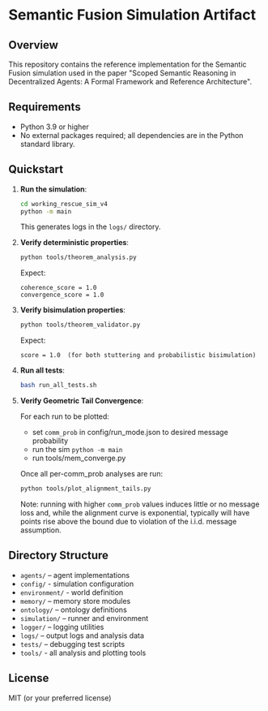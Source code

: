 
# Semantic Fusion Simulation Artifact

## Overview
This repository contains the reference implementation for the Semantic Fusion simulation 
used in the paper "Scoped Semantic Reasoning in Decentralized Agents: A Formal Framework and Reference Architecture".

## Requirements
- Python 3.9 or higher
- No external packages required; all dependencies are in the Python standard library.

## Quickstart
1. **Run the simulation**:  
   ```bash
   cd working_rescue_sim_v4
   python -m main
   ```
   This generates logs in the `logs/` directory.

2. **Verify deterministic properties**:  
   ```bash
   python tools/theorem_analysis.py
   ```
   Expect:
   ```
   coherence_score = 1.0
   convergence_score = 1.0
   ```

3. **Verify bisimulation properties**:  
   ```bash
   python tools/theorem_validator.py
   ```
   Expect:
   ```
   score = 1.0  (for both stuttering and probabilistic bisimulation)
   ```

4. **Run all tests**:  
   ```bash
   bash run_all_tests.sh
   ```

5. **Verify Geometric Tail Convergence**:

   For each run to be plotted:
   - set ```comm_prob``` in config/run_mode.json to desired message probability
   - run the sim ```python -m main```
   - run tools/mem_converge.py
   
   Once all per-comm_prob analyses are run:
   ```bash
   python tools/plot_alignment_tails.py
   ```
   Note: running with higher ```comm_prob``` values induces little or no  message loss and, while the alignment curve is exponential, typically will have points rise above the bound due to violation of the i.i.d. message assumption.

## Directory Structure
- `agents/` – agent implementations 
- `config/` - simulation configuration
- `environment/` - world definition 
- `memory/` – memory store modules  
- `ontology/` – ontology definitions  
- `simulation/` – runner and environment  
- `logger/` – logging utilities  
- `logs/` – output logs and analysis data  
- `tests/` – debugging test scripts
- `tools/` - all analysis and plotting tools   

## License
MIT (or your preferred license)
